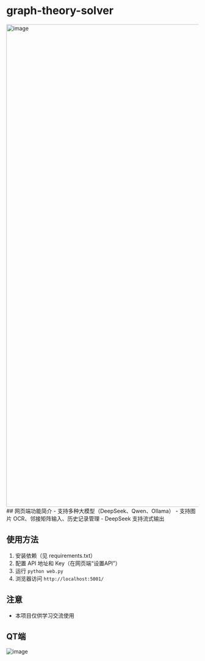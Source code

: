 # graph-theory-solver
<img width="1264" alt="image" src="https://github.com/user-attachments/assets/ebd94ca8-4c53-42af-8235-811778a3d305" />
## 网页端功能简介
- 支持多种大模型（DeepSeek、Qwen、Ollama）
- 支持图片 OCR、邻接矩阵输入、历史记录管理
- DeepSeek 支持流式输出

## 使用方法
1. 安装依赖（见 requirements.txt）
2. 配置 API 地址和 Key（在网页端“设置API”）
3. 运行 `python web.py`
4. 浏览器访问 `http://localhost:5001/`

## 注意
- 本项目仅供学习交流使用

## QT端
![image](https://github.com/user-attachments/assets/b2e34be3-4af5-44a9-8464-a45e36d4598f)
